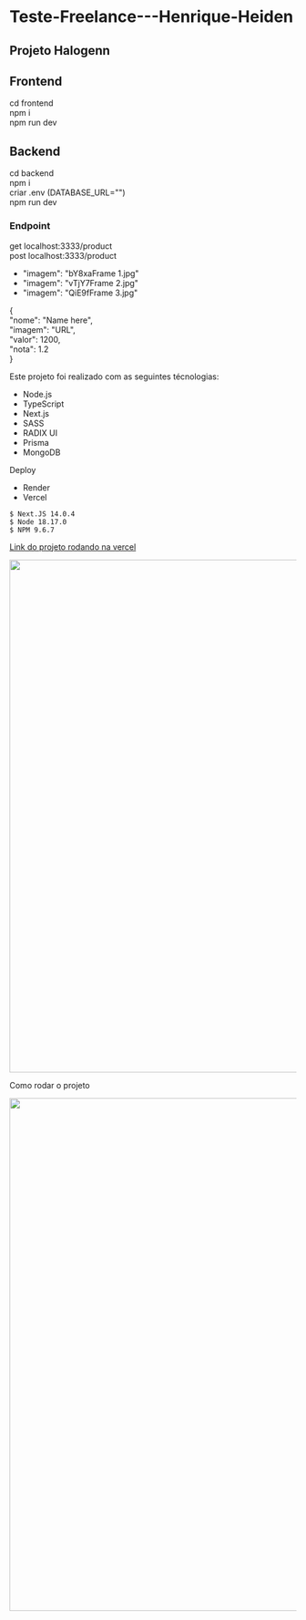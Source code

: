 # Teste-Freelance---Henrique-Heiden

<h2>Projeto Halogenn </h2>

<h2>Frontend </h2>
  cd frontend </br>
	npm i </br>
	npm run dev </br>
	
<h2>Backend</h2>
  cd backend </br>
	npm i </br>
	criar .env  (DATABASE_URL="")</br>
	npm run dev</br>

<h3>Endpoint</h3>
get localhost:3333/product </br>
post localhost:3333/product </br>

- "imagem": "bY8xaFrame 1.jpg"</br>
- "imagem": "vTjY7Frame 2.jpg"</br>
- "imagem": "QiE9fFrame 3.jpg"</br>

{    </br>
	"nome": "Name here", </br>
    "imagem": "URL", </br>
    "valor": 1200, </br>
    "nota": 1.2 </br>
} </br>

Este projeto foi realizado com as seguintes técnologias:
- Node.js
- TypeScript
- Next.js
- SASS
- RADIX UI
- Prisma
- MongoDB

Deploy
- Render
- Vercel


```
$ Next.JS 14.0.4
$ Node 18.17.0
$ NPM 9.6.7
```


<a href="https://freela-nextjs-henriqueheiden.vercel.app"> Link do projeto rodando na vercel </a>
	
<img src="https://camo.githubusercontent.com/7e3f4810de4248f221fce02fcbfd08eada033dce4fb5d7fd2903d8f8f7edf22f/68747470733a2f2f692e6962622e636f2f7a56515a664e5a2f68616c6f67656e6e2e706e67" width="900" />

Como rodar o projeto

<img src="https://camo.githubusercontent.com/b5387abb335b62ccec713249814d82d25353766e0972d1c6f8d0cd86d6ee7529/68747470733a2f2f692e6962622e636f2f4e7357673678592f68616c6f67656e6e2e676966" width="900" />



